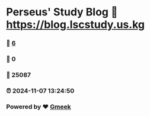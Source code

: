# Perseus' Study Blog :link: https://blog.lscstudy.us.kg 
### :page_facing_up: [6](https://blog.lscstudy.us.kg/tag.html) 
### :speech_balloon: 0 
### :hibiscus: 25087 
### :alarm_clock: 2024-11-07 13:24:50 
### Powered by :heart: [Gmeek](https://github.com/Meekdai/Gmeek)
